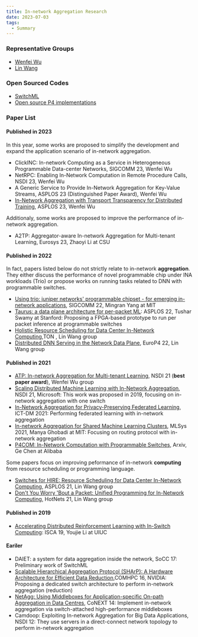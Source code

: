 ```yaml
---
title: In-network Aggregation Research
date: 2023-07-03
tags:
  - Summary
---
```


### Representative Groups

- [Wenfei Wu](http://wenfei-wu.github.io/)
- [Lin Wang](https://linwang.info/)

### Open Sourced Codes

- [SwitchML](https://github.com/p4lang/p4app-switchML)
- [Open source P4 implementations](https://github.com/Princeton-Cabernet/p4-projects)

### Paper List

#### Published in 2023

In this year, some works are proposed to simplify the development and expand the application scenario of in-network aggregation.

- ClickINC: In-network Computing as a Service in Heterogeneous Programmable Data-center Networks, SIGCOMM 23, Wenfei Wu
- NetRPC: Enabling In-Network Computation in Remote Procedure Calls, NSDI 23, Wenfei Wu
- A Generic Service to Provide In-Network Aggregation for Key-Value Streams, ASPLOS 23 (Distinguished Paper Award), Wenfei Wu
- [In-Network Aggregation with Transport Transparency for Distributed Training](https://mcanini.github.io/papers/netreduce.asplos23.pdf), ASPLOS 23, Wenfei Wu

Additionaly, some works are proposed to improve the performance of in-network aggregation.

- A2TP: Aggregator-aware In-network Aggregation for Multi-tenant Learning, Eurosys 23, Zhaoyi Li at CSU

#### Published in 2022

In fact, papers listed below do not strictly relate to in-network **aggregation**. They either discuss the performance of novel programmable chip under INA workloads (Trio) or propose works on running tasks related to DNN with programmable switches.

- [Using trio: juniper networks' programmable chipset - for emerging in-network applications](https://dl.acm.org/doi/pdf/10.1145/3544216.3544262), SIGCOMM 22, Mingran Yang at MIT
- [Taurus: a data plane architecture for per-packet ML](https://arxiv.org/pdf/2002.08987.pdf): ASPLOS 22, Tushar Swamy at Stanford: Proposing a FPGA-based prototype to run per packet inference at programmable switches
- [Holistic Resource Scheduling for Data Center In-Network Computing](https://linwang.info/papers/ton22-hire.pdf),TON , Lin Wang group
- [Distributed DNN Serving in the Network Data Plane](https://linwang.info/papers/europ422-p4dnn.pdf), EuroP4 22, Lin Wang group

#### Published in 2021

- [ATP: In-network Aggregation for Multi-tenant Learning](https://www.usenix.org/conference/nsdi21/presentation/lao), NSDI 21 (**best paper award**), Wenfei Wu group
- [Scaling Distributed Machine Learning with In-Network Aggregation](https://www.usenix.org/conference/nsdi21/presentation/sapio), NSDI 21, Microsoft: This work was proposed in 2019, focusing on in-network aggregation with one switch
- [In-Network Aggregation for Privacy-Preserving Federated Learning](https://ieeexplore.ieee.org/stamp/stamp.jsp?tp=&arnumber=9664035), ICT-DM 2021: Performing federated learning with in-network aggregation
- [In-network Aggregation for Shared Machine Learning Clusters](https://people.csail.mit.edu/ghobadi/papers/panama.pdf), MLSys 2021, Manya Ghobadi at MIT: Focusing on routing protocol with in-network aggregation
- [P4COM: In-Network Computation with Programmable Switches](https://arxiv.org/pdf/2107.13694.pdf), Arxiv, Ge Chen at Alibaba

Some papers focus on improving peformance of in-network **computing** from resource scheduling or programming language.

- [Switches for HIRE: Resource Scheduling for Data Center In-Network Computing](https://linwang.info/papers/asplos21-hire.pdf), ASPLOS 21, Lin Wang group
- [Don't You Worry 'Bout a Packet: Unified Programming for In-Network Computing](https://dl.acm.org/doi/pdf/10.1145/3484266.3487395), HotNets 21, Lin Wang group

#### Published in 2019

- [Accelerating Distributed Reinforcement Learning with In-Switch Computing](http://jianh.web.engr.illinois.edu/platformx/papers/iswitch-isca2019.pdf): ISCA 19, Youjie Li at UIUC

#### Eariler

- DAIET: a system for data aggregation inside the network, SoCC 17: Preliminary work of SwitchML
- [Scalable Hierarchical Aggregation Protocol (SHArP): A Hardware Architecture for Efficient Data Reduction](https://network.nvidia.com/related-docs/solutions/hpc/paperieee_copyright.pdf),COMHPC 16, NVIDIA: Proposing a dedicated switch architecture to perform in-network aggregation (reduction)
- [NetAgg: Using Middleboxes for Application-specific On-path Aggregation in Data Centres](https://conferences.sigcomm.org/co-next/2014/CoNEXT_papers/p249.pdf), CoNEXT 14: Implement in-network aggregation via switch-attached high-performance middleboxes
- Camdoop: Exploiting In-network Aggregation for Big Data Applications, NSDI 12: They use servers in a direct-connect network topology to perform in-network aggregation